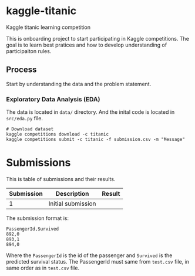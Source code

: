 # kaggle-titanic
Kaggle titanic learning competition

This is onboarding project to start participating in Kaggle competitions. The goal is to learn best pratices and how to
develop understanding of participaiton rules.

## Process

Start by understanding the data and the problem statement.

### Exploratory Data Analysis (EDA)

The data is located in `data/` directory. And the inital code is located in `src/eda.py` file.


```shell
# Download dataset
kaggle competitions download -c titanic
kaggle competitions submit -c titanic -f submission.csv -m "Message"
```

# Submissions

This is table of submissions and their results.

| Submission | Description | Result |
|------------|-------------|--------|
| 1          | Initial submission |  |


 The submission format is:
 ```
 PassengerId,Survived
892,0
893,1
894,0
 ```
 Where the `PassengerId` is the id of the passenger and `Survived` is the predicted survival status.
The PassengerId must same from `test.csv` file, in same order as in `test.csv` file.
